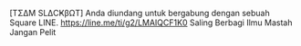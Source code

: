 [TΣΔM SLΔCҜβΩT] Anda diundang untuk bergabung dengan sebuah Square LINE. 
https://line.me/ti/g2/LMAIQCF1K0
Saling Berbagi Ilmu
Mastah Jangan Pelit
